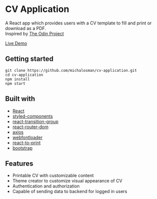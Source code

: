 # CV Application

A React app which provides users with a CV template to fill and print or download as a PDF.  
Inspired by [The Odin Project](https://www.theodinproject.com/paths/full-stack-javascript/courses/javascript/lessons/cv-application) 

[Live Demo](https://jfaldridge.dev/cvcreator/index.html)

## Getting started

```
git clone https://github.com/michalosman/cv-application.git
cd cv-application
npm install
npm start
```

## Built with

- [React](https://reactjs.org/)
- [styled-components](https://www.npmjs.com/package/styled-components)
- [react-transition-group](https://www.npmjs.com/package/react-transition-group)
- [react-router-dom](https://www.npmjs.com/package/react-router-dom)
- [axios](https://www.npmjs.com/package/axios)
- [webfontloader](https://www.npmjs.com/package/webfontloader)
- [react-to-print](https://www.npmjs.com/package/react-to-print)
- [bootstrap](https://www.npmjs.com/package/bootstrap)

## Features

- Printable CV with customizable content
- Theme creator to customize visual appearance of CV
- Authentication and authorization
- Capable of sending data to backend for logged in users